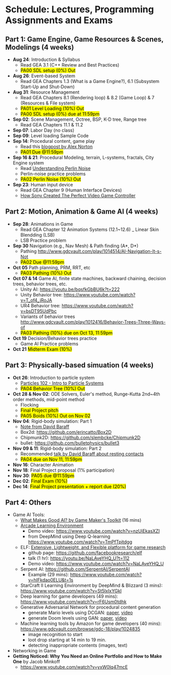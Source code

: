 # Schedule: Lectures, Programming Assignments and Exams

## Part 1: Game Engine, Game Resources & Scenes, Modelings (4 weeks)

- **Aug 24**: Introduction & Syllabus 
  - Read GEA 3.1 (C++ Review and Best Practices)
  - <mark>PA00 SDL setup (0%) Out</mark>
- **Aug 26**: Event-based System 
  - Read GEA Chapters 1.3 (What is a Game Engine?), 6.1 (Subsystem Start-Up and Shut-Down) 
- **Aug 31**: Resource Management  
  - Read GEA Chapters 8.1 (Rendering loop) & 8.2 (Game Loop) & 7 (Resources & File system)
  - <mark>PA01 Level Loading (10%) Out</mark>
  - <mark>PA00 SDL setup (0%) due at 11:59pm</mark>
- **Sep 02**: Scene Management, Octree, BSP, K-D tree, Range tree 
  - Read GEA Chapters 11.1 & 11.2
- **Sep 07**: Labor Day (no class)
- **Sep 09**: Level loading Sample Code 
- **Sep 14**: Procedural content, game play 
  - Read this [blogpost by Alex Norton](https://www.gamecareerguide.com/news/169624/opinion_the_difficulties_of_an_infinite_video_game_world.php)
  - <mark>PA01 Due @11:59pm</mark>
- **Sep 16 & 21**: Procedural Modeling, terrain, L-systems, fractals, City Engine system
  - Read [Understanding Perlin Noise](https://flafla2.github.io/2014/08/09/perlinnoise.html) 
  - Perlin-noise practice problems
  - <mark>PA02 Perlin Noise (10%) Out</mark>
- **Sep 23**: Human input device
  - Read GEA Chapter 9 (Human Interface Devices)
  - [How Sony Created The Perfect Video Game Controller](https://www.youtube.com/watch?v=3Hm9924cvLI)


## Part 2: Motion, Animation & Game AI (4 weeks)
- **Sep 28**: Animations in Game
  - Read GEA Chapter 12 Animation Systems (12.1~12.6)
  _ Linear Skin Blendding (LSB)
  - LSB Practice problem 
- **Sep 30** Navigation (e.g., Nav Mesh) & Path finding (A*, D*) 
  - Pathing http://www.gdcvault.com/play/1014514/AI-Navigation-It-s-Not 
  - <mark>PA02 Due @11:59pm</mark>
- **Oct 05**  Path planning, PRM, RRT, etc 
  - <mark>PA03 Pathing (10%) Out</mark>
- **Oct 07 & 14**  Game AI, finite state machines, backward chaining, decision trees, behavior trees, etc.
  - Unity AI: https://youtu.be/bqsfkGbBU6k?t=222
  - Unity Behavior tree: https://www.youtube.com/watch?v=T_of4_jRoJA
  - UR4 Behavior tree: https://www.youtube.com/watch?v=bsDT95UdPbc
  - Variants of behavior trees http://www.gdcvault.com/play/1012416/Behavior-Trees-Three-Ways-of 
  - <mark>PA03 Pathing (10%) due on Oct 13, 11:59pm</mark>
- **Oct 19** Decision/Behavior trees practice 
  - Game AI Practice problems 
- **Oct 21** <mark>Midterm Exam (10%)</mark>

## Part 3: Physically-based simuation (4 weeks)
- **Oct 26**: Introduction to particle system 
  - [Particles 102 - Intro to Particle Systems](https://www.youtube.com/watch?v=rR_bm8f8rVE)
  - <mark>PA04 Behavior Tree (10%) Out</mark>
- **Oct 28 & Nov 02**: ODE Solvers, Euler's method, Runge-Kutta 2nd~4th order methods, mid-point method
  - Flocking 
  - <mark>Final Project pitch</mark>
  - <mark>PA05 Boids (10%) Out on Nov 02</mark>
- **Nov 04**: Rigid-body simulation: Part 1 
  - [Note from David Baraff](https://www.dropbox.com/s/q1f1j7jp5bk5a64/notesd1.pdf?dl=0)
  - Box2d: https://github.com/erincatto/Box2D
  - Chipmunk2D: https://github.com/slembcke/Chipmunk2D
  - bullet: https://github.com/bulletphysics/bullet3
- **Nov 09 & 11**: Rigid-body simulation: Part 2 
  - Recommended [talk by David Baraff about resting contacts](https://www.youtube.com/watch?v=vNTHveVpDDc)
  - <mark>PA04 due on Nov 11, 11:59pm</mark>
- **Nov 16**: Character Animation 
- **Nov 18**: Final Project proposal (1% participation)
- **Nov 30**: <mark>PA05 due @11:59pm</mark>
- **Dec 02**: <mark>Final Exam (10%)</mark>
- **Dec 14**: <mark>Final Project presentation + report due (20%)</mark>

## Part 4: Others
- Game AI Tools:
  - [What Makes Good AI? by Game Maker's Toolkit](https://www.youtube.com/watch?v=9bbhJi0NBkk) (16 mins)
  - [Arcade Learning Environment](https://github.com/mgbellemare/Arcade-Learning-Environment)
    - Demo video: https://www.youtube.com/watch?v=nzUiEkasXZI
    - from DeepMind using Deep Q-learning https://www.youtube.com/watch?v=TmPfTpjtdgg
  - ELF: [Extensive, Lightweight, and Flexible platform for game research](https://code.fb.com/ml-applications/introducing-elf-an-extensive-lightweight-and-flexible-platform-for-game-research/)
    - github page: https://github.com/facebookresearch/elf
    - talk (1 hr): https://youtu.be/NaLAveYHQ_U?t=112
    - Demo video: https://www.youtube.com/watch?v=NaLAveYHQ_U
  - Serpent AI: https://github.com/SerpentAI/SerpentAI
    - Example (29 mins): https://www.youtube.com/watch?v=hIFkdao0ELU&t=1s
  - StarCraft II Learning Environment by DeepMind & Blizzard (3 mins): https://www.youtube.com/watch?v=St5lxIxYGkI
  - Deep learning for game developers (49 mins): https://www.youtube.com/watch?v=rF6Usm0tdhk
  - Generative Adversarial Network for procedural content generation
    - generate Mario levels using DCGAN: [paper](https://arxiv.org/pdf/1805.00728.pdf), [video](https://www.youtube.com/watch?v=NObqDuPuk7Q)
    - generate Doom levels using GAN: [paper](https://arxiv.org/pdf/1804.09154.pdf), [video](https://www.youtube.com/watch?v=K32FZ-tjQP4)
  - Machine learning tools by Amazon for game developers (40 mins): https://www.gdcvault.com/browse/gdc-18/play/1024835
    - image recognition to start
    - loot drop starting at 14 min to 19 min.
    - detecting inappropriate contents (images, text)
- Networking in Game
- **Getting Noticed: Why You Need an Online Portfolio and How to Make One** by Jacob Minkoff
  - https://www.youtube.com/watch?v=yxW0lq47mcE


